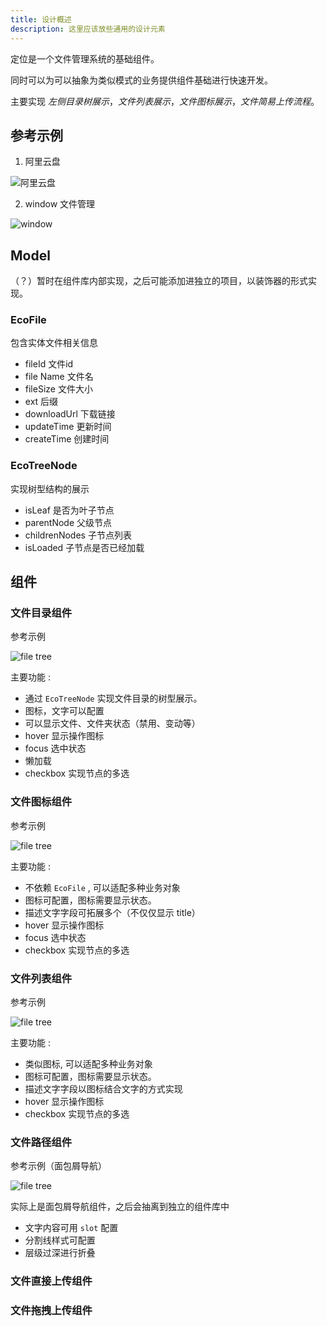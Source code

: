 ```yaml
---
title: 设计概述
description: 这里应该放些通用的设计元素
---
```


定位是一个文件管理系统的基础组件。

同时可以为可以抽象为类似模式的业务提供组件基础进行快速开发。

主要实现 *左侧目录树展示*，*文件列表展示*，*文件图标展示*，*文件简易上传流程*。

## 参考示例

1. 阿里云盘

![阿里云盘](/{{ctx_public}}/design/aliyundisk.png)


2. window 文件管理

![window](/{{ctx_public}}/design/windows.png)

## Model

（？）暂时在组件库内部实现，之后可能添加进独立的项目，以装饰器的形式实现。

### EcoFile

包含实体文件相关信息 

- fileId 文件id
- file Name 文件名
- fileSize 文件大小
- ext 后缀
- downloadUrl 下载链接
- updateTime 更新时间
- createTime 创建时间

### EcoTreeNode

实现树型结构的展示

- isLeaf 是否为叶子节点
- parentNode 父级节点
- childrenNodes 子节点列表
- isLoaded 子节点是否已经加载
  
## 组件

### 文件目录组件

参考示例

![file tree](/{{ctx_public}}/design/tree.jpg)

主要功能 :

- 通过 `EcoTreeNode` 实现文件目录的树型展示。
- 图标，文字可以配置
- 可以显示文件、文件夹状态（禁用、变动等）
- hover 显示操作图标
- focus 选中状态 
- 懒加载
- checkbox 实现节点的多选

### 文件图标组件

参考示例

![file tree](/{{ctx_public}}/design/icon.png)

主要功能 :

- 不依赖 `EcoFile` , 可以适配多种业务对象
- 图标可配置，图标需要显示状态。
- 描述文字字段可拓展多个（不仅仅显示 title）
- hover 显示操作图标
- focus 选中状态 
- checkbox 实现节点的多选

### 文件列表组件

参考示例

![file tree](/{{ctx_public}}/design/list.png)

主要功能 :

- 类似图标, 可以适配多种业务对象
- 图标可配置，图标需要显示状态。
- 描述文字字段以图标结合文字的方式实现
- hover 显示操作图标
- checkbox 实现节点的多选

### 文件路径组件

参考示例（面包屑导航）

![file tree](/{{ctx_public}}/design/nav.png)

实际上是面包屑导航组件，之后会抽离到独立的组件库中

- 文字内容可用 `slot` 配置
- 分割线样式可配置
- 层级过深进行折叠


### 文件直接上传组件
### 文件拖拽上传组件





